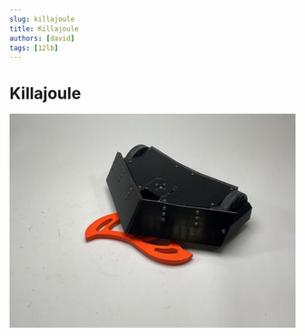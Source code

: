 ```yaml
---
slug: killajoule
title: Killajoule
authors: [david]
tags: [12lb]
---
```


# Killajoule
![Killajoule](img/killajoule.jpg)